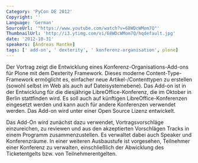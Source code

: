 ```yaml
---
Category: 'PyCon DE 2012'
Copyright: ''
Language: 'German'
SourceUrl: '"https://www.youtube.com/watch?v=68WDcWMom7Q"'
ThumbnailUrl: 'http://i3.ytimg.com/vi/68WDcWMom7Q/hqdefault.jpg'
date: '2012-10-31'
speakers: [Andreas Mantke]
tags: [' add-on', ' dexterity', ' konferenz-organisation', plone]
---
```

Der Vortrag zeigt die Entwicklung eines Konferenz-Organisations-Add-ons für
Plone mit dem Dexterity Framework. Dieses moderne Content-Type-Framework
ermöglicht es, einfacher neue Artikel-/Contenttypen zu erstellen (sowohl
selbst im Web als auch auf Dateisystemebene). Das Add-on ist in der
Entwicklung für die diesjährige LibreOffice-Konferenz, die im Oktober in
Berlin stattfinden wird. Es soll auch auf künftigen LibreOffice-Konferenzen
eingesetzt werden und kann auch für andere Konferenzen verwendet werden. Das
Add-on wird unter einer Open Source Lizenz entwickelt.

Das Add-On wird zunächst dazu verwendet, Vortragsvorschläge einzureichen, zu
reviewen und aus den akzeptierten Vorschlägen Tracks in einem Programm
zusammenzustellen. Es verwaltet dabei auch Speaker und Konferenzräume. In
einer weiteren Ausbaustufe ist vorgesehen, Teilnehmer einer Konferenz zu
verwalten, einschließlich der Abwicklung des Ticketentgelts bzw. von
Teilnehmerentgelten.

